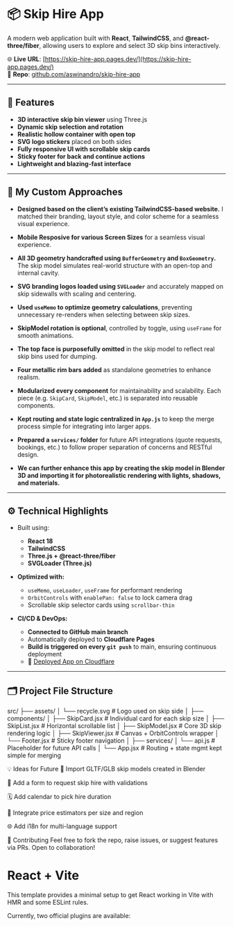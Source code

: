 # 📦 Skip Hire App

A modern web application built with **React**, **TailwindCSS**, and **@react-three/fiber**, allowing users to explore and select 3D skip bins interactively.

🌐 **Live URL**: [https://skip-hire-app.pages.dev/](https://skip-hire-app.pages.dev/)  
📁 **Repo**: [github.com/aswinandro/skip-hire-app](https://github.com/aswinandro/skip-hire-app)

---

## 🚀 Features

- **3D interactive skip bin viewer** using Three.js
- **Dynamic skip selection and rotation**
- **Realistic hollow container with open top**
- **SVG logo stickers** placed on both sides
- **Fully responsive UI with scrollable skip cards**
- **Sticky footer for back and continue actions**
- **Lightweight and blazing-fast interface**

---

## 🧠 My Custom Approaches

- **Designed based on the client’s existing TailwindCSS-based website.** I matched their branding, layout style, and color scheme for a seamless visual experience.

- **Mobile Resposive for various Screen Sizes**  for a seamless visual experience.

- **All 3D geometry handcrafted using `BufferGeometry` and `BoxGeometry`.** The skip model simulates real-world structure with an open-top and internal cavity.

- **SVG branding logos loaded using `SVGLoader`** and accurately mapped on skip sidewalls with scaling and centering.

- **Used `useMemo` to optimize geometry calculations**, preventing unnecessary re-renders when selecting between skip sizes.

- **SkipModel rotation is optional**, controlled by toggle, using `useFrame` for smooth animations.

- **The top face is purposefully omitted** in the skip model to reflect real skip bins used for dumping.

- **Four metallic rim bars added** as standalone geometries to enhance realism.

- **Modularized every component** for maintainability and scalability. Each piece (e.g. `SkipCard`, `SkipModel`, etc.) is separated into reusable components.

- **Kept routing and state logic centralized in `App.js`** to keep the merge process simple for integrating into larger apps.

- **Prepared a `services/` folder** for future API integrations (quote requests, bookings, etc.) to follow proper separation of concerns and RESTful design.

- **We can further enhance this app by creating the skip model in Blender 3D and importing it for photorealistic rendering with lights, shadows, and materials.**

---

## ⚙️ Technical Highlights

- Built using:
  - **React 18**
  - **TailwindCSS**
  - **Three.js + @react-three/fiber**
  - **SVGLoader (Three.js)**

- **Optimized with:**
  - `useMemo`, `useLoader`, `useFrame` for performant rendering
  - `OrbitControls` with `enablePan: false` to lock camera drag
  - Scrollable skip selector cards using `scrollbar-thin`

- **CI/CD & DevOps:**
  - **Connected to GitHub main branch**
  - Automatically deployed to **Cloudflare Pages**
  - **Build is triggered on every `git push`** to main, ensuring continuous deployment
  - 🔗 [Deployed App on Cloudflare](https://skip-hire-app.pages.dev/)

---

## 🗂️ Project File Structure


src/
├── assets/
│ └── recycle.svg # Logo used on skip side
│
├── components/
│ ├── SkipCard.jsx # Individual card for each skip size
│ ├── SkipList.jsx # Horizontal scrollable list
│ ├── SkipModel.jsx # Core 3D skip rendering logic
│ ├── SkipViewer.jsx # Canvas + OrbitControls wrapper
│ └── Footer.jsx # Sticky footer navigation
│
├── services/
│ └── api.js # Placeholder for future API calls
│
└── App.jsx # Routing + state mgmt kept simple for merging


💡 Ideas for Future
🎨 Import GLTF/GLB skip models created in Blender

📩 Add a form to request skip hire with validations

🗓️ Add calendar to pick hire duration

🧾 Integrate price estimators per size and region

🌐 Add i18n for multi-language support

🤝 Contributing
Feel free to fork the repo, raise issues, or suggest features via PRs. Open to collaboration!

# React + Vite

This template provides a minimal setup to get React working in Vite with HMR and some ESLint rules.

Currently, two official plugins are available:

